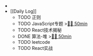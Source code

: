 -
- [[Daily Log]]
	- TODO 正则
	- TODO JavaScript专题 >[🍅🍅 50min](#agenda-pomo://?t=f-1686125166375-1500%2Cf-1686127396332-1500)
	- TODO React技术揭秘
	- DONE 算法-堆 >[🍅🍅 50min](#agenda-pomo://?t=f-1686115287913-1500%2Cf-1686120170717-1500)
	- TODO leetcode
	- TODO React实战
